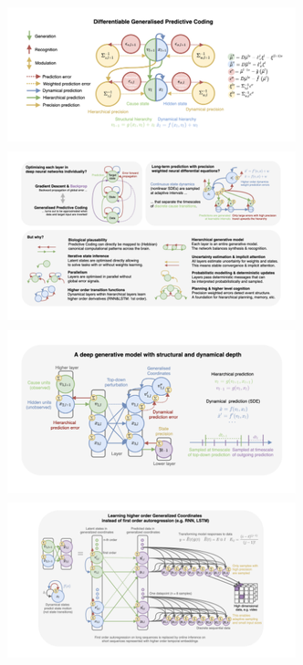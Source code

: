 ![alt Overview](https://github.com/andreofner/pyGPC/blob/master/GPC_OV.png)


![alt Overview](https://github.com/andreofner/pyGPC/blob/master/details.png)


![alt Overview](https://github.com/andreofner/pyGPC/blob/master/DGM_GPC.png)


![alt Overview](https://github.com/andreofner/pyGPC/blob/master/Coordinates.png)
